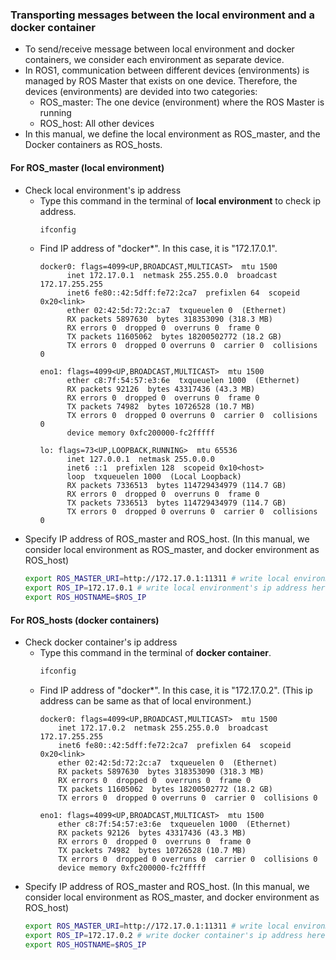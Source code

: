 ### Transporting messages between the local environment and a docker container
- To send/receive message between local environment and docker containers, we consider each environment as separate device.
- In ROS1, communication between different devices (environments) is managed by ROS Master that exists on one device. Therefore, the devices (environments) are devided into two categories:
  - ROS_master: The one device (environment) where the ROS Master is running
  - ROS_host: All other devices
- In this manual, we define the local environment as ROS_master, and the Docker containers as ROS_hosts.
#### For ROS_master (local environment)
- Check local environment's ip address
  - Type this command in the terminal of **local environment** to check ip address.
    ```bash
    ifconfig
    ```
  - Find IP address of "docker*". In this case, it is "172.17.0.1".
    ```
    docker0: flags=4099<UP,BROADCAST,MULTICAST>  mtu 1500
          inet 172.17.0.1  netmask 255.255.0.0  broadcast 172.17.255.255
          inet6 fe80::42:5dff:fe72:2ca7  prefixlen 64  scopeid 0x20<link>
          ether 02:42:5d:72:2c:a7  txqueuelen 0  (Ethernet)
          RX packets 5897630  bytes 318353090 (318.3 MB)
          RX errors 0  dropped 0  overruns 0  frame 0
          TX packets 11605062  bytes 18200502772 (18.2 GB)
          TX errors 0  dropped 0 overruns 0  carrier 0  collisions 0

    eno1: flags=4099<UP,BROADCAST,MULTICAST>  mtu 1500
          ether c8:7f:54:57:e3:6e  txqueuelen 1000  (Ethernet)
          RX packets 92126  bytes 43317436 (43.3 MB)
          RX errors 0  dropped 0  overruns 0  frame 0
          TX packets 74982  bytes 10726528 (10.7 MB)
          TX errors 0  dropped 0 overruns 0  carrier 0  collisions 0
          device memory 0xfc200000-fc2fffff  

    lo: flags=73<UP,LOOPBACK,RUNNING>  mtu 65536
          inet 127.0.0.1  netmask 255.0.0.0
          inet6 ::1  prefixlen 128  scopeid 0x10<host>
          loop  txqueuelen 1000  (Local Loopback)
          RX packets 7336513  bytes 114729434979 (114.7 GB)
          RX errors 0  dropped 0  overruns 0  frame 0
          TX packets 7336513  bytes 114729434979 (114.7 GB)
          TX errors 0  dropped 0 overruns 0  carrier 0  collisions 0
    ```
- Specify IP address of ROS_master and ROS_host. (In this manual, we consider local environment as ROS_master, and docker environment as ROS_host)
  ```bash
  export ROS_MASTER_URI=http://172.17.0.1:11311 # write local environment's ip address here
  export ROS_IP=172.17.0.1 # write local environment's ip address here
  export ROS_HOSTNAME=$ROS_IP
  ```
#### For ROS_hosts (docker containers)
- Check docker container's ip address
  - Type this command in the terminal of **docker container**.
    ```bash
    ifconfig
    ```
  - Find IP address of "docker*". In this case, it is "172.17.0.2". (This ip address can be same as that of local environment.)
    ```
    docker0: flags=4099<UP,BROADCAST,MULTICAST>  mtu 1500
        inet 172.17.0.2  netmask 255.255.0.0  broadcast 172.17.255.255
        inet6 fe80::42:5dff:fe72:2ca7  prefixlen 64  scopeid 0x20<link>
        ether 02:42:5d:72:2c:a7  txqueuelen 0  (Ethernet)
        RX packets 5897630  bytes 318353090 (318.3 MB)
        RX errors 0  dropped 0  overruns 0  frame 0
        TX packets 11605062  bytes 18200502772 (18.2 GB)
        TX errors 0  dropped 0 overruns 0  carrier 0  collisions 0

    eno1: flags=4099<UP,BROADCAST,MULTICAST>  mtu 1500
        ether c8:7f:54:57:e3:6e  txqueuelen 1000  (Ethernet)
        RX packets 92126  bytes 43317436 (43.3 MB)
        RX errors 0  dropped 0  overruns 0  frame 0
        TX packets 74982  bytes 10726528 (10.7 MB)
        TX errors 0  dropped 0 overruns 0  carrier 0  collisions 0
        device memory 0xfc200000-fc2fffff
    ```
- Specify IP address of ROS_master and ROS_host. (In this manual, we consider local environment as ROS_master, and docker environment as ROS_host)
    ```bash
    export ROS_MASTER_URI=http://172.17.0.1:11311 # write local environment's ip address here
    export ROS_IP=172.17.0.2 # write docker container's ip address here
    export ROS_HOSTNAME=$ROS_IP
    ```